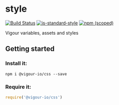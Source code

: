 # style

[![Build Status](https://api.travis-ci.org/vigour-io/css.svg)](https://travis-ci.org/vigour-io/css)
[![js-standard-style](https://img.shields.io/badge/code%20style-standard-brightgreen.svg)](http://standardjs.com/)
[![npm (scoped)](https://img.shields.io/npm/v/@vigour-io/css.svg)](https://github.com/vigour-io/css)

Vigour variables, assets and styles

## Getting started

### Install it:
```shell
npm i @vigour-io/css --save
```

### Require it:
```js
require('@vigour-io/css')
```
